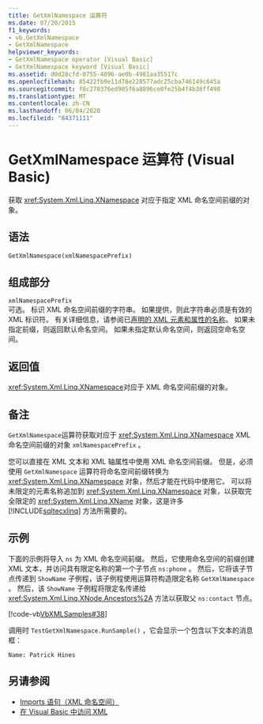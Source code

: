 ```yaml
---
title: GetXmlNamespace 运算符
ms.date: 07/20/2015
f1_keywords:
- vb.GetXmlNamespace
- GetXmlNamespace
helpviewer_keywords:
- GetXmlNamespace operator [Visual Basic]
- GetXmlNamespace keyword [Visual Basic]
ms.assetid: d0d28cfd-0755-4896-ae0b-4981aa35517c
ms.openlocfilehash: 85422fb9e11d78e228577adc25cba746149c645a
ms.sourcegitcommit: f8c270376ed905f6a8896ce0fe25b4f4b38ff498
ms.translationtype: MT
ms.contentlocale: zh-CN
ms.lasthandoff: 06/04/2020
ms.locfileid: "84371111"
---
```

# <a name="getxmlnamespace-operator-visual-basic"></a>GetXmlNamespace 运算符 (Visual Basic)
获取 <xref:System.Xml.Linq.XNamespace> 对应于指定 XML 命名空间前缀的对象。  
  
## <a name="syntax"></a>语法  
  
```vb  
GetXmlNamespace(xmlNamespacePrefix)  
```  
  
## <a name="parts"></a>组成部分  
 `xmlNamespacePrefix`  
 可选。 标识 XML 命名空间前缀的字符串。 如果提供，则此字符串必须是有效的 XML 标识符。 有关详细信息，请参阅已[声明的 XML 元素和属性的名称](../../programming-guide/language-features/xml/names-of-declared-xml-elements-and-attributes.md)。 如果未指定前缀，则返回默认命名空间。 如果未指定默认命名空间，则返回空命名空间。  
  
## <a name="return-value"></a>返回值  
 <xref:System.Xml.Linq.XNamespace>对应于 XML 命名空间前缀的对象。  
  
## <a name="remarks"></a>备注  
 `GetXmlNamespace`运算符获取对应于 <xref:System.Xml.Linq.XNamespace> XML 命名空间前缀的对象 `xmlNamespacePrefix` 。  
  
 您可以直接在 XML 文本和 XML 轴属性中使用 XML 命名空间前缀。 但是，必须使用 `GetXmlNamespace` 运算符将命名空间前缀转换为 <xref:System.Xml.Linq.XNamespace> 对象，然后才能在代码中使用它。 可以将未限定的元素名称追加到 <xref:System.Xml.Linq.XNamespace> 对象，以获取完全限定的 <xref:System.Xml.Linq.XName> 对象，这是许多 [!INCLUDE[sqltecxlinq](~/includes/sqltecxlinq-md.md)] 方法所需要的。  
  
## <a name="example"></a>示例  
 下面的示例将导入 `ns` 为 XML 命名空间前缀。 然后，它使用命名空间的前缀创建 XML 文本，并访问具有限定名称的第一个子节点 `ns:phone` 。 然后，它将该子节点传递到 `ShowName` 子例程，该子例程使用运算符构造限定名称 `GetXmlNamespace` 。 然后，该 `ShowName` 子例程将限定名传递给 <xref:System.Xml.Linq.XNode.Ancestors%2A> 方法以获取父 `ns:contact` 节点。  
  
 [!code-vb[VbXMLSamples#38](~/samples/snippets/visualbasic/VS_Snippets_VBCSharp/VbXMLSamples/VB/GetXmlNamespace.vb#38)]  
  
 调用时 `TestGetXmlNamespace.RunSample()` ，它会显示一个包含以下文本的消息框：  
  
 `Name: Patrick Hines`  
  
## <a name="see-also"></a>另请参阅

- [Imports 语句（XML 命名空间）](../statements/imports-statement-xml-namespace.md)
- [在 Visual Basic 中访问 XML](../../programming-guide/language-features/xml/accessing-xml.md)
